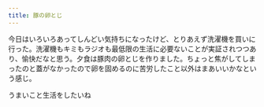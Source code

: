 ```yaml
---
title: 豚の卵とじ
---
```


今日はいろいろあってしんどい気持ちになったけど、とりあえず洗濯機を買いに行った。洗濯機もキミもラジオも最低限の生活に必要ないことが実証されつつあり、愉快だなと思う。夕食は豚肉の卵とじを作りました。ちょっと焦がしてしまったのと蓋がなかったので卵を固めるのに苦労したこと以外はまあいいかなという感じ。

うまいこと生活をしたいね